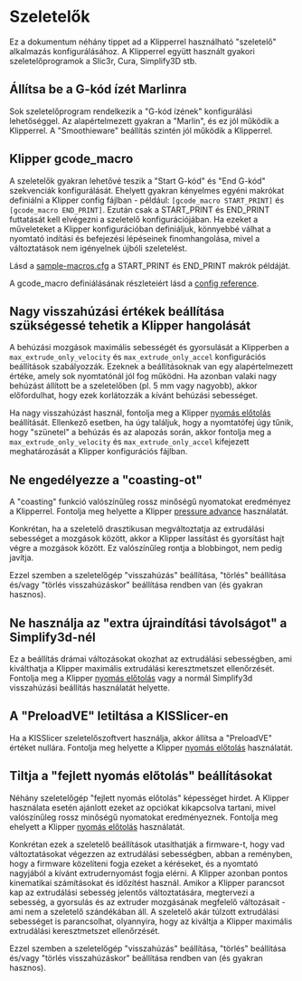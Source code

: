 # Szeletelők

Ez a dokumentum néhány tippet ad a Klipperrel használható "szeletelő" alkalmazás konfigurálásához. A Klipperrel együtt használt gyakori szeletelőprogramok a Slic3r, Cura, Simplify3D stb.

## Állítsa be a G-kód ízét Marlinra

Sok szeletelőprogram rendelkezik a "G-kód ízének" konfigurálási lehetőséggel. Az alapértelmezett gyakran a "Marlin", és ez jól működik a Klipperrel. A "Smoothieware" beállítás szintén jól működik a Klipperrel.

## Klipper gcode_macro

A szeletelők gyakran lehetővé teszik a "Start G-kód" és "End G-kód" szekvenciák konfigurálását. Ehelyett gyakran kényelmes egyéni makrókat definiálni a Klipper config fájlban - például: `[gcode_macro START_PRINT]` és `[gcode_macro END_PRINT]`. Ezután csak a START_PRINT és END_PRINT futtatását kell elvégezni a szeletelő konfigurációjában. Ha ezeket a műveleteket a Klipper konfigurációban definiáljuk, könnyebbé válhat a nyomtató indítási és befejezési lépéseinek finomhangolása, mivel a változtatások nem igényelnek újbóli szeletelést.

Lásd a [sample-macros.cfg](../config/sample-macros.cfg) a START_PRINT és END_PRINT makrók példáját.

A gcode_macro definiálásának részleteiért lásd a [config reference](Config_Reference.md#gcode_macro).

## Nagy visszahúzási értékek beállítása szükségessé tehetik a Klipper hangolását

A behúzási mozgások maximális sebességét és gyorsulását a Klipperben a `max_extrude_only_velocity` és `max_extrude_only_accel` konfigurációs beállítások szabályozzák. Ezeknek a beállításoknak van egy alapértelmezett értéke, amely sok nyomtatónál jól fog működni. Ha azonban valaki nagy behúzást állított be a szeletelőben (pl. 5 mm vagy nagyobb), akkor előfordulhat, hogy ezek korlátozzák a kívánt behúzási sebességet.

Ha nagy visszahúzást használ, fontolja meg a Klipper [nyomás előtolás](Pressure_Advance.md) beállítását. Ellenkező esetben, ha úgy találjuk, hogy a nyomtatófej úgy tűnik, hogy "szünetel" a behúzás és az alapozás során, akkor fontolja meg a `max_extrude_only_velocity` és `max_extrude_only_accel` kifejezett meghatározását a Klipper konfigurációs fájlban.

## Ne engedélyezze a "coasting-ot"

A "coasting" funkció valószínűleg rossz minőségű nyomatokat eredményez a Klipperrel. Fontolja meg helyette a Klipper [pressure advance](Pressure_Advance.md) használatát.

Konkrétan, ha a szeletelő drasztikusan megváltoztatja az extrudálási sebességet a mozgások között, akkor a Klipper lassítást és gyorsítást hajt végre a mozgások között. Ez valószínűleg rontja a blobbingot, nem pedig javítja.

Ezzel szemben a szeletelőgép "visszahúzás" beállítása, "törlés" beállítása és/vagy "törlés visszahúzáskor" beállítása rendben van (és gyakran hasznos).

## Ne használja az "extra újraindítási távolságot" a Simplify3d-nél

Ez a beállítás drámai változásokat okozhat az extrudálási sebességben, ami kiválthatja a Klipper maximális extrudálási keresztmetszet ellenőrzését. Fontolja meg a Klipper [nyomás előtolás](Pressure_Advance.md) vagy a normál Simplify3d visszahúzási beállítás használatát helyette.

## A "PreloadVE" letiltása a KISSlicer-en

Ha a KISSlicer szeletelőszoftvert használja, akkor állítsa a "PreloadVE" értéket nullára. Fontolja meg helyette a Klipper [nyomás előtolás](Pressure_Advance.md) használatát.

## Tiltja a "fejlett nyomás előtolás" beállításokat

Néhány szeletelőgép "fejlett nyomás előtolás" képességet hirdet. A Klipper használata esetén ajánlott ezeket az opciókat kikapcsolva tartani, mivel valószínűleg rossz minőségű nyomatokat eredményeznek. Fontolja meg ehelyett a Klipper [nyomás előtolás](Pressure_Advance.md) használatát.

Konkrétan ezek a szeletelő beállítások utasíthatják a firmware-t, hogy vad változtatásokat végezzen az extrudálási sebességben, abban a reményben, hogy a firmware közelíteni fogja ezeket a kéréseket, és a nyomtató nagyjából a kívánt extrudernyomást fogja elérni. A Klipper azonban pontos kinematikai számításokat és időzítést használ. Amikor a Klipper parancsot kap az extrudálási sebesség jelentős változtatására, megtervezi a sebesség, a gyorsulás és az extruder mozgásának megfelelő változásait - ami nem a szeletelő szándékában áll. A szeletelő akár túlzott extrudálási sebességet is parancsolhat, olyannyira, hogy az kiváltja a Klipper maximális extrudálási keresztmetszet ellenőrzését.

Ezzel szemben a szeletelőgép "visszahúzás" beállítása, "törlés" beállítása és/vagy "törlés visszahúzáskor" beállítása rendben van (és gyakran hasznos).
